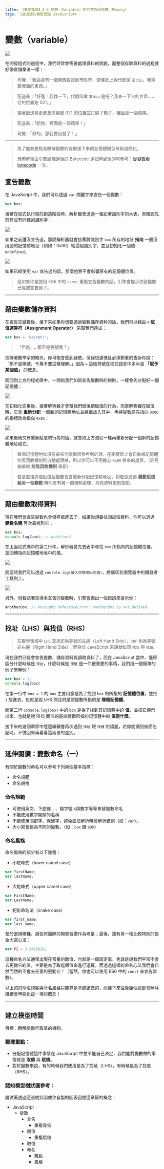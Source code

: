 ```yaml
---
title: 【事前準備】2-2 變數（Variable）的含意與記憶體（Memory）
tags: 《透過認知模型認識 JavaScript》
---
```


# 變數（variable）

![](https://i.imgur.com/ouTkIVU.jpg)

在開發程式的過程中，我們時常會需要處理資料的問題，而整個存取資料的過程就好像倉儲業者一樣：

> 司機：「我這邊有一個東西要送到市政府，便條紙上說代號是 `富士山`，我需要裡面的東西。」

> 配送員：「好喔！我找一下，代號叫做 `富士山` 是吧？我查一下它的位置……它的位置是 021。」

> 接著配送員走進倉庫編號 021 的位置並打開了箱子，裡面是一個蘋果。

> 配送員：「給你，裡面是一個蘋果！」

> 司機：「好的，那我要出發了！」

---

> 為了能夠更輕易瞭解變數的存取接下來的記憶體模型有經過簡化。
> 
> 想瞭解經由引擎處理過後的 Bytecode 是如何處理的可參考：[從變數看 bytecode](https://www.coderbridge.com/@aszx87410/de0143ab98ca495a8903519525d60a85) 一文。

## 宣告變數

在 JavaScript 中，我們可以透過 `var` 關鍵字來宣告一個變數：

```js
var box;
```
接著在程式執行期的創造階段時，解析器會透過一張記著識別字的大表，來確認先前有沒有同樣的識別字：

<!-- 1-1 -->
![](https://i.imgur.com/HonZ1Dq.png)

如果之前還沒宣告過，那麼解析器就會接著將識別字 `box` 所存的地址 **指向** 一個沒用過的記憶體地址（例如：0x00）給這個識別字，並且初始化一個值 `undefined`。

<!-- 1-2 -->
![](https://i.imgur.com/92QWgWs.png)

如果已經使用 `var` 宣告過的話，那麼他將不會影響原有的記憶體位置。

> 但如果你是使用 ES6 中的 `const` 重複宣告變數的話，引擎會提示你該變數已經被宣告過了。

---

## 藉由變數儲存資料

在宣告完變數後，接下來如果你想要透過變數儲存資料的話，我們可以藉由 **`=` 賦值運算符（Assignment Operator）** 來幫我們達成：

```js
var box = 'Secret!';
```

> 「但是……那不是等號嗎？」

抱持著數學家的眼光，你可能會感到疑惑。但我很遺憾且必須鄭重的告訴你說：「那不是等號，千萬不要這樣理解。」因為 `=` 這個符號在程式語言中多半是 **「賦予某個值」** 的概念。

而回到上方的程式碼中，一開始我們如同宣告變數時的規則，一樣會先分配好一個記憶體：

<!-- 2-1 -->
![](https://i.imgur.com/92QWgWs.png)

在初始化完畢後，接著解析器才會幫我們做後續賦值的行為，而當解析器在賦值時，它會 **重新分配** 一個新的記憶體地址並將值放入其中，再將變數原先指向 `0x00` 的指標改為指向 `0x01`：

<!-- 2-2 -->
![](https://i.imgur.com/znSqwGY.png)

如果後續又有重新賦值的行為的話，就會如上方流程一樣再重新分配一個新的記憶體地址給它。

> 某個記憶體地址沒有被任何變數所參考到的話，在瀏覽器上會自動被記憶體垃圾回收機制所自動處理掉，所以你可以不用擔心 `0x00` 將來的處置。（詳見後續的 **垃圾回收機制** 章節）

> 若是直接將值賦值給變數皆會重新分配記憶體地址，倘若是透過 **變數賦值給另一個變數** 時則會有另一個機制處理，詳見資料型別章節。
---

## 藉由變數取得資料

現在我們會宣告變數也會儲存值進去了，如果你想要找回這個資料，你可以透過 **變數名稱** 再次尋找到它：

```js
var box;
console.log(box); // undefined
```

在上面程式碼中的第二行中，解析器會先去表中尋找 `box` 所指向的記憶體位置，並回傳指向記憶體地址中的值。

<!-- 3-1 -->
![](https://i.imgur.com/92QWgWs.png)

而這時我們可以透過 `console.log(放入你想印出的值)`，將值印到瀏覽器中的開發者工具列上。

![](https://i.imgur.com/HcGKPGp.jpg)

另外，倘若試著取得未宣告的變數時，引擎會拋出一個錯誤來提示你：

```js
anotherBox; // Uncaught ReferenceError: anotherBox is not defined
```

---
## 找址（LHS）與找值（RHS）

> 在數學領域中 `LHS` 意思即為等號的左邊（Left Hand Side），`RHF` 則為等號的右邊（Right Hand Side）；而對於 JavaScript 來說就如同 `找址` 與 `找值`。

現在我們已經會宣告變數、儲存資料與讀取資料了，而在 JavaScript 當中，懂得區分什麼時候是 `找址`，什麼時候是 `找值` 是一件很重要的事情，我們用一個簡單的例子來舉例：

```js
var box = 1;
console.log(box)
```

在第一行中 `box = 1` 的 `box` 主要用意是為了找到 `box` 的所指的 **記憶體位置**，並把 `1` 放進去，也就是說 LHS 關注的是該變數所指的是 **哪個記憶體**。

而第二行 `console.log(box)` 中的 `box` 是為了找到其記憶體中的 **值**，並把它顯示出來，也就是說 RHS 關注的是該變數所指的記憶體中的 **值是什麼**。

接下來的幾個章節中陸陸續續會再次遇到 `找址` 跟 `找值` 的議題，若你閱讀到後面忘記時，不彷回來再看看這兩者的差別。

---

## 延伸閱讀：變數命名（一）
有關於變數的命名可以參考下列兩個基本指標：

- 命名規範
- 命名規格

### 命名規範
- 可使用英文、下底線 `_` 、錢字號 `$`與數字等等來替變數命名
- 不能使用數字開頭的名稱
- 不能使用關鍵字、保留字，避免語法解析時會解析錯誤（如：`var`）。
- 大小寫會視為不同的變數。（如：`box` 跟 `BOX`）

### 命名風格
命名風格的部分有以下幾種：

- 小駝峰式（lower camel case）
```js
var firstName;
var lastName;
```
- 大駝峰式（upper camel case）
```js
var FirstName;
var LastName;
```
- 蛇形命名法（snake case）
```js
var first_name;
var last_name;
```

至於選用哪種，請依照團隊的開發習慣作為考量；最後，還有另一種比較特別的是全大寫心法：

```js
var PI = 3.1415926;
```

這種命名方法通常出現在常量的數值，也就是一個固定值，也就是說我們平常不會去更動它的值，主要是為了取這個值來進行運算，而透過這樣的命名心法我們會自然而然的不會去任意的更動它！（當然，你也可以使用 ES6 中的 `const` 來宣告常數）。

以上的的命名規範與命名風格只能算是基礎該做的，而接下來往後幾個章節會陸陸續續會再強化這一塊的概念！

---

## 建立模型時間
目標：瞭解變數存取值的機制。

### 整理重點：

- 分配記憶體這件事情在 JavaScript 中並不能自己決定，我們能對變數做的事情就是 **取值** 與 **賦值**。
- 對於變數來說，有的時候我們使用是為了找址（LHS），有時候是為了找值（RHS）。

### 認知模型樹狀圖參考：
請試著透過這張樹狀圖或你自製的圖表回想這章節的概念：

- JavaScript
  - 變數
    - 宣告
      - 重複宣告
    - 賦值
      - 重複賦值
    - 取值
    - 命名
      - 規範
      - 風格